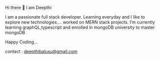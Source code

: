 Hi there 👋 I am Deepthi

I am a passionate full stack developer.
Learning everyday and I like to explore new technologies....
worked on MERN stack projects.
I’m currently learning graphQL,typescript and enrolled in mongoDB university to master mongoDB

Happy Coding...




contact : deepthibalusu@gmail.com
<!--
**deepthibalusu17/deepthibalusu17** is a ✨ _special_ ✨ repository because its `README.md` (this file) appears on your GitHub profile.

Here are some ideas to get you started:

- 🔭 I’m currently working on ...
- 🌱 I’m currently learning ...
- 👯 I’m looking to collaborate on ...
- 🤔 I’m looking for help with ...
- 💬 Ask me about ...
- 📫 How to reach me: ...
- 😄 Pronouns: ...
- ⚡ Fun fact: ...
-->
